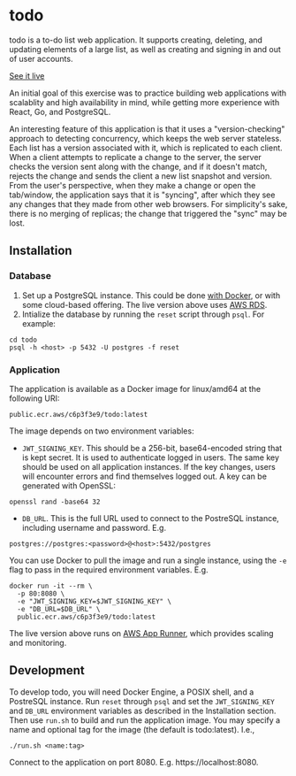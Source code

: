# todo

todo is a to-do list web application. It supports creating, deleting, and updating elements of a large list, as well as creating and signing in and out of user accounts. 

[See it live](https://2axmudecks.us-east-1.awsapprunner.com/)

An initial goal of this exercise was to practice building web applications with scalablity and high availability in mind, while getting more experience with React, Go, and PostgreSQL.

An interesting feature of this application is that it uses a "version-checking" approach to detecting concurrency, which keeps the web server stateless. Each list has a version associated with it, which is replicated to each client. When a client attempts to replicate a change to the server, the server checks the version sent along with the change, and if it doesn't match, rejects the change and sends the client a new list snapshot and version. From the user's perspective, when they make a change or open the tab/window, the application says that it is "syncing", after which they see any changes that they made from other web browsers. For simplicity's sake, there is no merging of replicas; the change that triggered the "sync" may be lost.

## Installation

### Database

1. Set up a PostgreSQL instance. This could be done [with Docker](https://hub.docker.com/_/postgres/), or with some cloud-based offering. The live version above uses [AWS RDS](https://aws.amazon.com/rds/postgresql/).
2. Intialize the database by running the `reset` script through `psql`. For example:
```
cd todo
psql -h <host> -p 5432 -U postgres -f reset
```

### Application

The application is available as a Docker image for linux/amd64 at the following URI:
```
public.ecr.aws/c6p3f3e9/todo:latest
```

The image depends on two environment variables:
- `JWT_SIGNING_KEY`. This should be a 256-bit, base64-encoded string that is kept secret. It is used to authenticate logged in users. The same key should be used on all application instances. If the key changes, users will encounter errors and find themselves logged out. A key can be generated with OpenSSL:
```
openssl rand -base64 32
```
- `DB_URL`. This is the full URL used to connect to the PostreSQL instance, including username and password. E.g.
```
postgres://postgres:<password>@<host>:5432/postgres 
```

You can use Docker to pull the image and run a single instance, using the `-e` flag to pass in the required environment variables. E.g.
```
docker run -it --rm \
  -p 80:8080 \
  -e "JWT_SIGNING_KEY=$JWT_SIGNING_KEY" \
  -e "DB_URL=$DB_URL" \
  public.ecr.aws/c6p3f3e9/todo:latest
```

The live version above runs on [AWS App Runner](https://aws.amazon.com/apprunner/), which provides scaling and monitoring.

## Development

To develop todo, you will need Docker Engine, a POSIX shell, and a PostreSQL instance. Run `reset` through `psql` and set the `JWT_SIGNING_KEY` and `DB_URL` environment variables as described in the Installation section. Then use `run.sh` to build and run the application image. You may specify a name and optional tag for the image (the default is todo:latest). I.e.,
```
./run.sh <name:tag>
```

Connect to the application on port 8080. E.g. https://localhost:8080.
